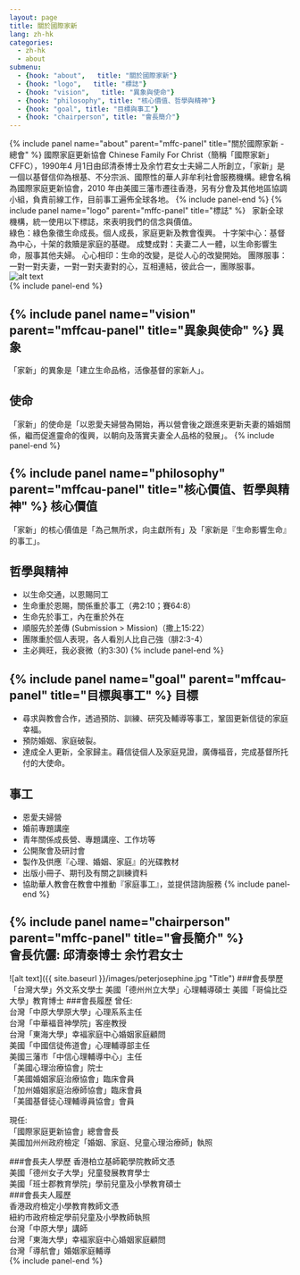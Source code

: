 ```yaml
---
layout: page
title: 關於國際家新
lang: zh-hk
categories: 
  - zh-hk
  - about
submenu:
  - {hook: "about",   title: "關於國際家新"}
  - {hook: "logo",   title: "標誌"}
  - {hook: "vision",   title: "異象與使命"}
  - {hook: "philosophy", title: "核心價值、哲學與精神"}
  - {hook: "goal", title: "目標與事工"}
  - {hook: "chairperson", title: "會長簡介"}
---
```

<div class="panel-group" id=mffc-panel">
{% include panel name="about" parent="mffc-panel" title="關於國際家新 - 總會" %}
國際家庭更新協會 Chinese Family For Christ（簡稱「國際家新」CFFC），1990年4 月1日由邱清泰博士及余竹君女士夫婦二人所創立，「家新」是一個以基督信仰為根基、不分宗派、國際性的華人非牟利社會服務機構。總會名稱為國際家庭更新協會，2010
年由美國三藩市遷往香港，另有分會及其他地區協調小組，負責前線工作，目前事工遍佈全球各地。
{% include panel-end %}
{% include panel name="logo" parent="mffc-panel" title="標誌" %}
<a name="logo">&nbsp;</a>
家新全球機構，統一使用以下標誌，來表明我們的信念與價值。
<div class="row">
<div class="col-md-8">
綠色：綠色象徵生命成長。個人成長，家庭更新及教會復興。   
十字架中心：基督為中心，十架的救贖是家庭的基礎。  
成雙成對：夫妻二人一體，以生命影響生命，服事其他夫婦。  
心心相印：生命的改變，是從人心的改變開始。  
團隊服事：一對一對夫妻，一對一對夫妻對的心，互相連結，彼此合一，團隊服事。   
</div>
<div class="col-md-3">
<img class="img-responsive" src="{{ site.baseurl }}/css/images/logo.png" alt="alt text" title="Title">
</div>
</div>
{% include panel-end %}

   {% include panel name="vision" parent="mffcau-panel" title="異象與使命" %}
異象<a name="vision">&nbsp;</a>
----

「家新」的異象是「建立生命品格，活像基督的家新人」。

使命
----

「家新」的使命是「以恩愛夫婦營為開始，再以營會後之跟進來更新夫妻的婚姻關係，繼而促進靈命的復興，以朝向及落實夫妻全人品格的發展」。
{% include panel-end %}

{% include panel name="philosophy" parent="mffcau-panel" title="核心價值、哲學與精神" %}
核心價值<a name="philosophy">&nbsp;</a>
--------
「家新」的核心價值是「為己無所求，向主獻所有」及「家新是『生命影響生命』的事工」。

哲學與精神
----------
* 以生命交通，以恩賜同工
* 生命重於恩賜，關係重於事工（弗2:10；賽64:8）
* 生命先於事工，內在重於外在
* 順服先於差傳 (Submission > Mission)（撒上15:22）
* 團隊重於個人表現，各人看別人比自己強（腓2:3-4）
* 主必興旺，我必衰微（約3:30)
{% include panel-end %}


{% include panel name="goal" parent="mffcau-panel" title="目標與事工" %}
目標<a name="goal">&nbsp;</a>
----

* 尋求與教會合作，透過預防、訓練、研究及輔導等事工，鞏固更新信徒的家庭幸福。
* 預防婚姻、家庭破裂。
* 達成全人更新，全家歸主。藉信徒個人及家庭見證，廣傳福音，完成基督所托付的大使命。

事工
-----
* 恩愛夫婦營
* 婚前專題講座
* 青年關係成長營、專題講座、工作坊等
* 公開聚會及研討會
* 製作及供應『心理、婚姻、家庭』的光碟教材
* 出版小冊子、期刊及有關之訓練資料
* 協助華人教會在教會中推動『家庭事工』，並提供諮詢服務
{% include panel-end %}


  
  
  
  
{% include panel name="chairperson" parent="mffc-panel" title="會長簡介" %}  
會長伉儷: 邱清泰博士 余竹君女士<a name="chairperson">&nbsp;</a>
-------------------------------
![alt text]({{ site.baseurl }}/images/peterjosephine.jpg "Title")
###會長學歷
「台灣大學」外文系文學士
美國「德州州立大學」心理輔導碩士
美國「哥倫比亞大學」教育博士
###會長履歷
曾任:  
  台灣「中原大學原大學」心理系系主任  
  台灣「中華褔音神學院」客座教授  
  台灣「東海大學」幸褔家庭中心婚姻家庭顧問   
  美國「中國信徒佈道會」心理輔導部主任  
  美國三藩巿「中信心理輔導中心」主任  
  「美國心理治療協會」院士  
  「美國婚姻家庭治療協會」臨床會員  
  「加州婚姻家庭治療師協會」臨床會員  
  「美國基督徒心理輔導員協會」會員  

現任:  
「國際家庭更新協會」總會會長  
美國加州州政府檢定「婚姻、家庭、兒童心理治療師」執照  

###會長夫人學歷
香港柏立基師範學院教師文憑  
美國「德州女子大學」兒童發展教育學士  
美國「班士郡教育學院」學前兒童及小學教育碩士  
###會長夫人履歷  
香港政府檢定小學教育教師文憑  
紐約市政府檢定學前兒童及小學教師執照  
台灣「中原大學」講師  
台灣「東海大學」幸褔家庭中心婚姻家庭顧問  
台灣「導航會」婚姻家庭輔導  
{% include panel-end %}

</div> 
